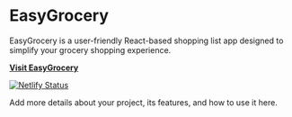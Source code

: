 # EasyGrocery

EasyGrocery is a user-friendly React-based shopping list app designed to simplify your grocery shopping experience.

[**Visit EasyGrocery**](https://bncpntk-easy-grocery.netlify.app)

[![Netlify Status](https://api.netlify.com/api/v1/badges/e8ef9429-d76d-44ea-bc13-7709531d4352/status)](https://app.netlify.com/sites/e8ef9429-d76d-44ea-bc13-7709531d4352)

Add more details about your project, its features, and how to use it here.
